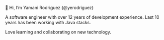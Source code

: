 👋 Hi, I’m Yamani Rodriguez (@yerodriguez)

A software engineer with over 12 years of development experience.
Last 10 years has been working with Java stacks.

Love learning and collaborating on new technology.
